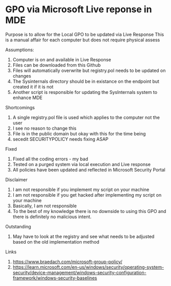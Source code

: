 # GPO via Microsoft Live reponse in MDE

Purpose is to allow for the Local GPO to be updated via Live Response
This is a manual affair for each computer but does not require physical assess

Assumptions:

1.  Computer is on and available in Live Response
2.  Files can be downloaded from this Github
3.  Files will automatically overwrite but registry.pol needs to be updated on changes
4.  The Sysinternals directory should be in existance on the endpoint but created it if it is not
5.  Another script is responsible for updating the SysInternals system to enhance MDE

Shortcomings

1.  A single registry.pol file is used which applies to the computer not the user
2.  I see no reason to change this
3.  File is in the public domain but okay with this for the time being
4.  secedit SECURITYPOLICY needs fixing ASAP


Fixed

1.  Fixed all the coding errors - my bad
2.  Tested on a purged system via local execution and Live response
3.  All policies have been updated and reflected in Microsoft Security Portal


Disclaimer

1.  I am not responsible if you implement my script on your machine
2.  I am not responsible if you get hacked after implementing my script on your machine
3.  Basically, I am not responsible
4.  To the best of my knowledge there is no downside to using this GPO and there is definitely no malicious intent.


Outstanding

1.  May have to look at the registry and see what needs to be adjusted based on the old implementation method


Links

1. https://www.braedach.com/microsoft-group-policy/
2. https://learn.microsoft.com/en-us/windows/security/operating-system-security/device-management/windows-security-configuration-framework/windows-security-baselines


